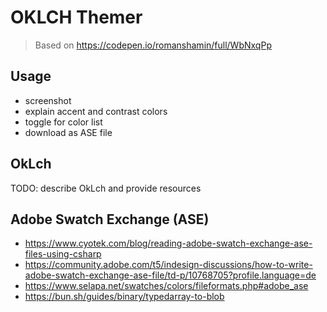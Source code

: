 # OKLCH Themer

> Based on <https://codepen.io/romanshamin/full/WbNxqPp>

## Usage

- screenshot
- explain accent and contrast colors
- toggle for color list
- download as ASE file

## OkLch

TODO: describe OkLch and provide resources

## Adobe Swatch Exchange (ASE)

- <https://www.cyotek.com/blog/reading-adobe-swatch-exchange-ase-files-using-csharp>
- <https://community.adobe.com/t5/indesign-discussions/how-to-write-adobe-swatch-exchange-ase-file/td-p/10768705?profile.language=de>
- <https://www.selapa.net/swatches/colors/fileformats.php#adobe_ase>
- <https://bun.sh/guides/binary/typedarray-to-blob>
